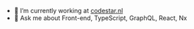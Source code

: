 - 🔭 I’m currently working at [codestar.nl](https://codestar.nl)
- 💬 Ask me about Front-end, TypeScript, GraphQL, React, Nx
